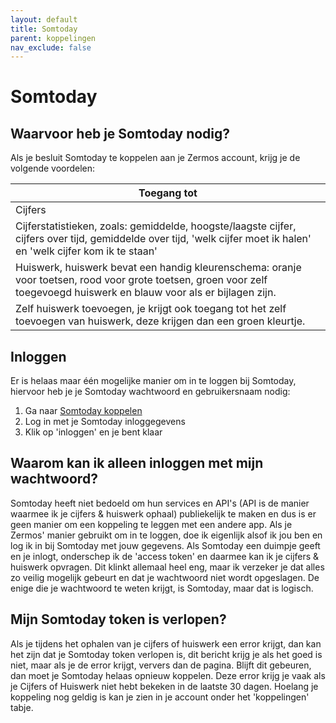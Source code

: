 ```yaml
---
layout: default
title: Somtoday
parent: koppelingen
nav_exclude: false
---
```


# Somtoday

## Waarvoor heb je Somtoday nodig?
Als je besluit Somtoday te koppelen aan je Zermos account, krijg je de volgende voordelen:

| Toegang tot                                                                                                                                                              |
|--------------------------------------------------------------------------------------------------------------------------------------------------------------------------|
| Cijfers                                                                                                                                                                  |
| Cijferstatistieken, zoals: gemiddelde, hoogste/laagste cijfer, cijfers over tijd, gemiddelde over tijd, 'welk cijfer moet ik halen' en 'welk cijfer kom ik te staan'     |
| Huiswerk, huiswerk bevat een handig kleurenschema: oranje voor toetsen, rood voor grote toetsen, groen voor zelf toegevoegd huiswerk en blauw voor als er bijlagen zijn. |
| Zelf huiswerk toevoegen, je krijgt ook toegang tot het zelf toevoegen van huiswerk, deze krijgen dan een groen kleurtje.                                                 |

## Inloggen
Er is helaas maar één mogelijke manier om in te loggen bij Somtoday, hiervoor heb je je Somtoday wachtwoord en gebruikersnaam nodig:
1. Ga naar [Somtoday koppelen](https://zermos.kronk.tech/Koppelingen/Somtoday)
2. Log in met je Somtoday inloggegevens
3. Klik op 'inloggen' en je bent klaar

## Waarom kan ik alleen inloggen met mijn wachtwoord?
Somtoday heeft niet bedoeld om hun services en API's (API is de manier waarmee ik je cijfers & huiswerk ophaal) publiekelijk te maken en dus is er geen manier om een koppeling te leggen met een andere app. Als je Zermos' manier gebruikt om in te loggen, doe ik eigenlijk alsof ik jou ben en log ik in bij Somtoday met jouw gegevens. Als Somtoday een duimpje geeft en je inlogt, onderschep ik de 'access token' en daarmee kan ik je cijfers & huiswerk opvragen. Dit klinkt allemaal heel eng, maar ik verzeker je dat alles zo veilig mogelijk gebeurt en dat je wachtwoord niet wordt opgeslagen. De enige die je wachtwoord te weten krijgt, is Somtoday, maar dat is logisch.

## Mijn Somtoday token is verlopen? 
Als je tijdens het ophalen van je cijfers of huiswerk een error krijgt, dan kan het zijn dat je Somtoday token verlopen is, dit bericht krijg je als het goed is niet, maar als je de error krijgt, ververs dan de pagina. Blijft dit gebeuren, dan moet je Somtoday helaas opnieuw koppelen. Deze error krijg je vaak als je Cijfers of Huiswerk niet hebt bekeken in de laatste 30 dagen. Hoelang je koppeling nog geldig is kan je zien in je account onder het 'koppelingen' tabje.  